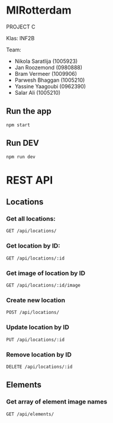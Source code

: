 # MIRotterdam
PROJECT C

Klas: INF2B

Team:
* Nikola Saratlija (1005923)
* Jan Roozemond (0980888)
* Bram Vermeer (1009906)
* Parwesh Bhaggan (1005210)
* Yassine Yaagoubi (0962390)
* Salar Ali (1005210)

## Run the app 
    npm start

## Run DEV 
    npm run dev

# REST API

## Locations

### Get all locations:

`GET /api/locations/`


### Get location by ID:

`GET /api/locations/:id`


### Get image of location by ID

`GET /api/locations/:id/image`


### Create new location

`POST /api/locations/`


### Update location by ID

`PUT /api/locations/:id`


### Remove location by ID

`DELETE /api/locations/:id`

## Elements

### Get array of element image names

`GET /api/elements/`
